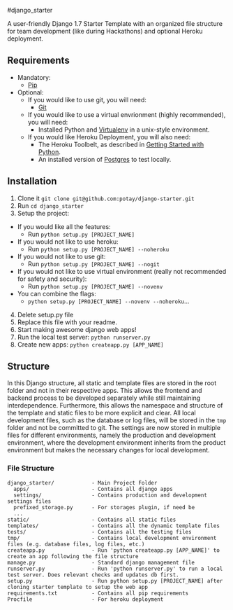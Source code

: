 #django_starter

A user-friendly Django 1.7 Starter Template with an organized file structure for team development (like during Hackathons) and optional Heroku deployment.

## Requirements
* Mandatory:
  * [Pip](https://pip.pypa.io/en/latest/installing.html)
* Optional:
  * If you would like to use git, you will need:
    * [Git](http://git-scm.com/book/en/v2/Getting-Started-Installing-Git)
  * If you would like to use a virtual envrionment (highly recommended), you will need:
    * Installed Python and [Virtualenv](https://virtualenv.pypa.io/en/latest/installation.html) in a unix-style environment.
  * If you would like Heroku Deployment, you will also need:
    * The Heroku Toolbelt, as described in [Getting Started with Python](https://devcenter.heroku.com/articles/getting-started-with-python).
    * An installed version of [Postgres](http://www.postgresql.org/) to test locally.

## Installation
1. Clone it ```git clone git@github.com:potay/django-starter.git```
2. Run ```cd django_starter```
3. Setup the project:
  * If you would like all the features:
    * Run ```python setup.py [PROJECT_NAME]```
  * If you would not like to use heroku:
    * Run ```python setup.py [PROJECT_NAME] --noheroku```
  * If you would not like to use git:
    * Run ```python setup.py [PROJECT_NAME] --nogit```
  * If you would not like to use virtual environment (really not recommended for safety and security):
    * Run ```python setup.py [PROJECT_NAME] --novenv```
  * You can combine the flags:
    * ```python setup.py [PROJECT_NAME] --novenv --noheroku```...
4. Delete setup.py file
5. Replace this file with your readme.
6. Start making awesome django web apps!
7. Run the local test server: ```python runserver.py```
8. Create new apps: ```python createapp.py [APP_NAME]```

## Structure
In this Django structure, all static and template files are stored in the root folder and not in their respective apps. This allows the frontend and backend process to be developed separately while still maintaining interdependence. Furthermore, this allows the namespace and structure of the template and static files to be more explicit and clear. All local development files, such as the database or log files, will be stored in the `tmp` folder and not be committed to git. The settings are now stored in multiple files for different environments, namely the production and development environment, where the development environment inherits from the product environment but makes the necessary changes for local development.

### File Structure
```
django_starter/            - Main Project Folder
  apps/                    - Contains all django apps
  settings/                - Contains production and development settings files
  prefixed_storage.py      - For storages plugin, if need be
  ...
static/                    - Contains all static files
templates/                 - Contains all the dynamic template files
tests/                     - Contains all the testing files
tmp/                       - Contains local development environment files (e.g. database files, log files, etc.)
createapp.py               - Run 'python createapp.py [APP_NAME]' to create an app following the file structure
manage.py                  - Standard django management file
runserver.py               - Run 'python runserver.py' to run a local test server. Does relevant checks and updates db first.
setup.py                   - Run python setup.py [PROJECT_NAME] after cloning starter template to setup the web app
requirements.txt           - Contains all pip requirements
Procfile                   - For heroku deployment
```
